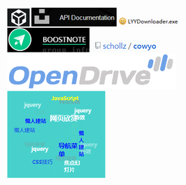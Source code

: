 
[![](https://raw.githubusercontent.com/cshgjy/images/master/other/20190817180526.png ':size=30px 【codesandbox/github账号登录】在线编辑网页及分享，包括手机，速度快、体验好')](https://codesandbox.io/)
[![](https://raw.githubusercontent.com/cshgjy/images/master/other/20190817213127.png ':size=100px 高清大图轮播提取网')](https://source.unsplash.com/)
[![](https://raw.githubusercontent.com/cshgjy/images/master/other/20190815080831.png )](https://www.cnblogs.com/iMath/p/LYYDownloader.html '【大型国内流行网下载（基本全能）】  
使用软件：打开软件/复制视频网址后自动获取链接下载。')
[![](https://raw.githubusercontent.com/cshgjy/images/master/other/20190819195915.png ':size=80 程序员笔记')](https://boostnote.io/)
[![](https://raw.githubusercontent.com/cshgjy/images/master/other/20190819211106.png '开源网络记事本https://cowyo.com/ybdwnotes(ahiu-webnote)/edit')](https://github.com/schollz/cowyo)
[![](https://raw.githubusercontent.com/cshgjy/images/master/other/190821211600.png ':size=120')](https://github.com/schollz/cowyo)
[![](https://raw.githubusercontent.com/cshgjy/images/master/other/20190822070138.png ':size=40 3d_label')](https://www.lanzous.com/i5pzlxe )



